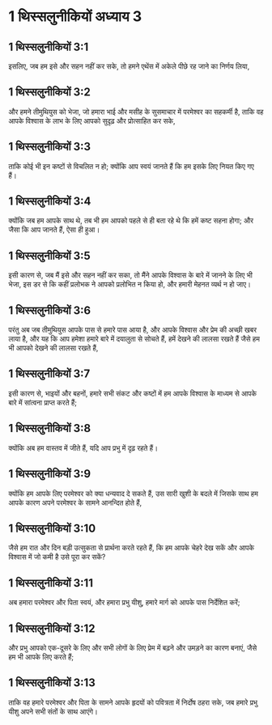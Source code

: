 # 1 थिस्सलुनीकियों अध्याय 3

## 1 थिस्सलुनीकियों 3:1

इसलिए, जब हम इसे और सहन नहीं कर सके, तो हमने एथेंस में अकेले पीछे रह जाने का निर्णय लिया,

## 1 थिस्सलुनीकियों 3:2

और हमने तीमुथियुस को भेजा, जो हमारा भाई और मसीह के सुसमाचार में परमेश्वर का सहकर्मी है, ताकि वह आपके विश्वास के लाभ के लिए आपको सुदृढ़ और प्रोत्साहित कर सके,

## 1 थिस्सलुनीकियों 3:3

ताकि कोई भी इन कष्टों से विचलित न हो; क्योंकि आप स्वयं जानते हैं कि हम इसके लिए नियत किए गए हैं।

## 1 थिस्सलुनीकियों 3:4

क्योंकि जब हम आपके साथ थे, तब भी हम आपको पहले से ही बता रहे थे कि हमें कष्ट सहना होगा; और जैसा कि आप जानते हैं, ऐसा ही हुआ।

## 1 थिस्सलुनीकियों 3:5

इसी कारण से, जब मैं इसे और सहन नहीं कर सका, तो मैंने आपके विश्वास के बारे में जानने के लिए भी भेजा, इस डर से कि कहीं प्रलोभक ने आपको प्रलोभित न किया हो, और हमारी मेहनत व्यर्थ न हो जाए।

## 1 थिस्सलुनीकियों 3:6

परंतु अब जब तीमुथियुस आपके पास से हमारे पास आया है, और आपके विश्वास और प्रेम की अच्छी खबर लाया है, और यह कि आप हमेशा हमारे बारे में दयालुता से सोचते हैं, हमें देखने की लालसा रखते हैं जैसे हम भी आपको देखने की लालसा रखते हैं,

## 1 थिस्सलुनीकियों 3:7

इसी कारण से, भाइयों और बहनों, हमारे सभी संकट और कष्टों में हम आपके विश्वास के माध्यम से आपके बारे में सांत्वना प्राप्त करते हैं;

## 1 थिस्सलुनीकियों 3:8

क्योंकि अब हम वास्तव में जीते हैं, यदि आप प्रभु में दृढ़ रहते हैं।

## 1 थिस्सलुनीकियों 3:9

क्योंकि हम आपके लिए परमेश्वर को क्या धन्यवाद दे सकते हैं, उस सारी खुशी के बदले में जिसके साथ हम आपके कारण अपने परमेश्वर के सामने आनन्दित होते हैं,

## 1 थिस्सलुनीकियों 3:10

जैसे हम रात और दिन बड़ी उत्सुकता से प्रार्थना करते रहते हैं, कि हम आपके चेहरे देख सकें और आपके विश्वास में जो कमी है उसे पूरा कर सकें?

## 1 थिस्सलुनीकियों 3:11

अब हमारा परमेश्वर और पिता स्वयं, और हमारा प्रभु यीशु, हमारे मार्ग को आपके पास निर्देशित करें;

## 1 थिस्सलुनीकियों 3:12

और प्रभु आपको एक-दूसरे के लिए और सभी लोगों के लिए प्रेम में बढ़ने और उमड़ने का कारण बनाएं, जैसे हम भी आपके लिए करते हैं;

## 1 थिस्सलुनीकियों 3:13

ताकि वह हमारे परमेश्वर और पिता के सामने आपके हृदयों को पवित्रता में निर्दोष ठहरा सके, जब हमारे प्रभु यीशु अपने सभी संतों के साथ आएंगे।
